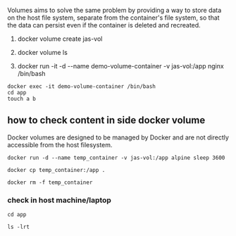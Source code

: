 Volumes aims to solve the same problem by providing a way to store data on the host file system, separate from the container's file system, so that the data can persist even if the container is deleted and recreated.

1. docker volume create jas-vol

2. docker volume ls

3. docker run -it -d --name demo-volume-container -v jas-vol:/app nginx /bin/bash

```
docker exec -it demo-volume-container /bin/bash
cd app
touch a b
```
## how to check content in side docker volume 
 Docker volumes are designed to be managed by Docker and are not directly accessible from the host filesystem. 

```
docker run -d --name temp_container -v jas-vol:/app alpine sleep 3600

docker cp temp_container:/app .

docker rm -f temp_container
```

### check in host machine/laptop
```
cd app

ls -lrt
```
